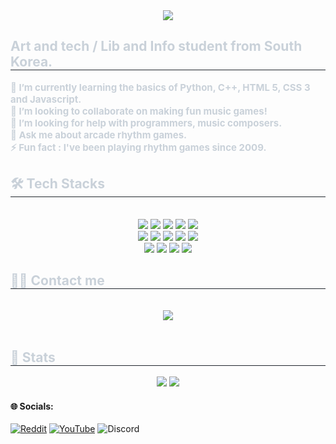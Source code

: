 <div align= "center">
    <img src="https://capsule-render.vercel.app/api?type=waving&color=gradient&height=180&text=Hewwo%20everybody%20👋,%20Names%20Won%20Jun.&animation=twinkling&fontColor=ffffff&fontSize=40" />
    </div>
    <div style="text-align: left;"> 
    <h2 style="border-bottom: 1px solid #21262d; color: #c9d1d9;"> Art and tech / Lib and Info student from South Korea. </h2>  
    <div style="font-weight: 700; font-size: 15px; text-align: left; color: #c9d1d9;"> 🌱 I’m currently learning the basics of Python, C++, HTML 5, CSS 3 and Javascript.</li></li> <br>  👯 I’m looking to collaborate on making fun music games!</li></li> <br>  🤝 I’m looking for help with programmers, music composers.</li></li> <br>  💬 Ask me about arcade rhythm games.</li></li> <br>  ⚡ Fun fact : I've been playing rhythm games since 2009.</li> </div> 
    </div>
    <div style="text-align: left;">
    <h2 style="border-bottom: 1px solid #21262d; color: #c9d1d9;"> 🛠️ Tech Stacks </h2> <br> 
    <div  align= "center"> <img src="https://img.shields.io/badge/Github-181717?style=for-the-badge&logo=Github&logoColor=white">
          <img src="https://img.shields.io/badge/Discord-5865F2?style=for-the-badge&logo=Discord&logoColor=white">
          <img src="https://img.shields.io/badge/Figma-F24E1E?style=for-the-badge&logo=Figma&logoColor=white">
          <img src="https://img.shields.io/badge/Android-3DDC84?style=for-the-badge&logo=Android&logoColor=white">
          <img src="https://img.shields.io/badge/C++-00599C?style=for-the-badge&logo=C%2B%2B&logoColor=white">
          <br/><img src="https://img.shields.io/badge/C-A8B9CC?style=for-the-badge&logo=C&logoColor=white">
          <img src="https://img.shields.io/badge/CSS3-1572B6?style=for-the-badge&logo=CSS3&logoColor=white">
          <img src="https://img.shields.io/badge/Bootstrap-7952B3?style=for-the-badge&logo=Bootstrap&logoColor=white">
          <img src="https://img.shields.io/badge/Git-F05032?style=for-the-badge&logo=Git&logoColor=white">
          <img src="https://img.shields.io/badge/HTML5-E34F26?style=for-the-badge&logo=HTML5&logoColor=white">
          <br/><img src="https://img.shields.io/badge/Javascript-F7DF1E?style=for-the-badge&logo=Javascript&logoColor=white">
          <img src="https://img.shields.io/badge/Matlab-0076a8?style=for-the-badge&logo=Matlab&logoColor=white">
          <img src="https://img.shields.io/badge/Notion-000000?style=for-the-badge&logo=Notion&logoColor=white">
          <img src="https://img.shields.io/badge/Python-3776AB?style=for-the-badge&logo=Python&logoColor=white">
          <br/></div>
    </div>
    <div style="text-align: left;">
    <h2 style="border-bottom: 1px solid #21262d; color: #c9d1d9;"> 🧑‍💻 Contact me </h2> <br> 
    <div align= "center"> <a href=mailto:uwumeisteriidx@gmail.com> <img src="https://img.shields.io/badge/Gmail-EA4335?style=for-the-badge&logo=Gmail&logoColor=white&link=mailto:uwumeisteriidx@gmail.com"> </a>
          </div>  <br> 
    </div>
    <div style="text-align: left;"> 
    <h2 style="border-bottom: 1px solid #21262d; color: #c9d1d9;"> 🏅 Stats </h2> <div align= "center"> <img src="https://github-readme-stats.vercel.app/api?username=uwumeisteronline&bg_color=60,e2a7a7,4ac8d9&title_color=000000&text_color=000000"
         /> <img src="https://github-readme-stats.vercel.app/api/top-langs/?username=uwumeisteronline&layout=compact&bg_color=60,e2a7a7,4ac8d9&title_color=000000&text_color=000000"
           /> </div> 
    </div>

#### 🌐 Socials:
[![Reddit](https://img.shields.io/badge/Reddit-%23FF4500.svg?logo=Reddit&logoColor=white)](https://reddit.com/user/w0nd3rb0i) [![YouTube](https://img.shields.io/badge/YouTube-%23FF0000.svg?logo=YouTube&logoColor=white)](https://youtube.com/@uwumeister_iidx) ![Discord](https://img.shields.io/badge/Discord-%237289DA.svg?logo=discord&logoColor=white)
